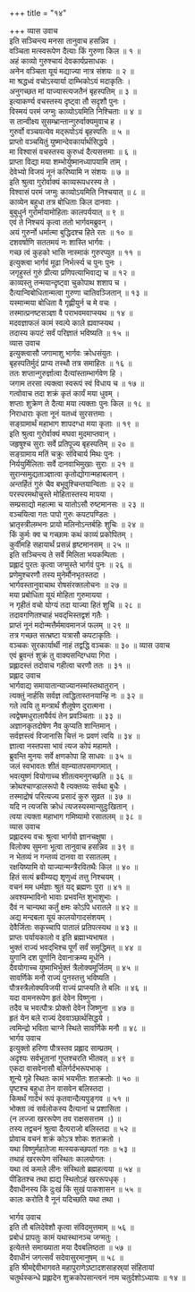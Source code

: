 +++
title = "१४"

+++
व्यास उवाच  
इति सञ्चिन्त्य मनसा तानुवाच हसन्निव ।  
वञ्चिता मत्स्वरूपेण दैत्याः किं गुरुणा किल ॥ १ ॥  
अहं काव्यो गुरुश्चायं देवकार्यप्रसाधकः ।  
अनेन वञ्चिता यूयं मद्याज्या नात्र संशयः ॥ २ ॥  
मा श्रद्धध्वं वचोऽस्यार्या दाम्भिकोऽयं मदाकृतिः ।  
अनुगच्छत मां याज्यास्त्यजतैनं बृहस्पतिम् ॥ ३ ॥  
इत्याकर्ण्य वचस्तस्य दृष्ट्वा तौ सदृशौ पुनः ।  
विस्मयं परमं जग्मुः काव्योऽयमिति निश्चिताः ॥ ४ ॥  
स तान्वीक्ष्य सुसम्भ्रान्तान्गुरुर्वाक्यमुवाच ह ।  
गुरुर्वो वञ्चयत्येव मद्‌रूपोऽयं बृहस्पतिः ॥ ५ ॥  
प्राप्तो वञ्चयितुं युष्मान्देवकार्यार्थसिद्धये ।  
मा विश्वासं वचस्तस्य कुरुध्वं दैत्यसत्तमाः ॥ ६ ॥  
प्राप्ता विद्या मया शम्भोर्युष्मानध्यापयामि ताम् ।  
देवेभ्यो विजयं नूनं करिष्यामि न संशयः ॥ ७ ॥  
इति श्रुत्वा गुरोर्वाक्यं काव्यरूपधरस्य ते ।  
विश्वासं परमं जग्मुः काव्योऽयमिति निश्चयात् ॥ ८ ॥  
काव्येन बहुधा तत्र बोधिताः किल दानवाः ।  
बुबुधुर्न गुरोर्मायामोहिताः कालपर्ययात् ॥ ९ ॥  
एवं ते निश्चयं कृत्वा ततो भार्गवमब्रुवन् ।  
अयं गुरुर्नो धर्मात्मा बुद्धिदश्च हिते रतः ॥ १० ॥  
दशवर्षाणि सततमयं नः शास्ति भार्गवः ।  
गच्छ त्वं कुहको भासि नास्माकं गुरुरप्युत ॥ ११ ॥  
इत्युक्त्वा भार्गवं मूढा निर्भर्त्स्य च पुनः पुनः ।  
जगृहुस्तं गुरुं प्रीत्या प्रणिपत्याभिवाद्य च ॥ १२ ॥  
काव्यस्तु तन्मयान्दृष्ट्वा चुकोपाथ शशाप च ।  
दैत्यान्विबोधितान्मत्वा गुरुणा चातिवञ्जितान् ॥ १३ ॥  
यस्मान्मया बोधिता वै गृह्णीयुर्न च मे वचः ।  
तस्मात्प्रनष्टसञ्ज्ञा वै पराभवमवाप्स्यथ ॥ १४ ॥  
मदवज्ञाफलं कामं स्वल्पे काले ह्यवाप्स्यथ ।  
तदास्य कपटं सर्वं परिज्ञातं भविष्यति ॥ १५ ॥  
व्यास उवाच  
इत्युक्त्वासौ जगामाशु भार्गवः क्रोधसंयुतः ।  
बृहस्पतिर्मुदं प्राप्य तस्थौ तत्र समाहितः ॥ १६ ॥  
ततः शप्तान्गुरुर्ज्ञात्वा दैत्यांस्ताम्भार्गवेण हि ।  
जगाम तरसा त्यक्त्वा स्वरूपं स्वं विधाय च ॥ १७ ॥  
गत्वोवाच तदा शक्रं कृतं कार्यं मया धुवम् ।  
शप्ताः शुक्रेण ते दैत्या मया त्यक्ताः पुनः किल ॥ १८ ॥  
निराधाराः कृता नूनं यतध्वं सुरसत्तमाः ।  
सङ्ग्रामार्थं महाभाग शापदग्धा मया कृताः ॥ १९ ॥  
इति श्रुत्वा गुरोर्वाक्यं मघवा मुदमाप्तवान् ।  
जहृषुश्च सुराः सर्वे प्रतिपूज्य बृहस्पतिम् ॥ २० ॥  
सङ्ग्रामाय मतिं चक्रुः संविचार्य मिथः पुनः ।  
निर्ययुर्मिलिताः सर्वे दानवाभिमुखाः सुराः ॥ २१ ॥  
सुरान्समुद्यताञ्ज्ञात्वा कृतोद्योगान्महाबलान् ।  
अन्तर्हितं गुरुं चैव बभूवुश्चिन्तयान्विताः ॥ २२ ॥  
परस्परमथोचुस्ते मोहितास्तस्य मायया ।  
सम्प्रसाद्यो महात्मा च यातोऽसौ रुष्टमानसः ॥ २३ ॥  
वञ्चयित्वा गतः पापो गुरुः कपटपण्डितः ।  
भ्रातृस्त्रीलम्भनः प्रायो मलिनोऽन्तर्बहिः शुचिः ॥ २४ ॥  
किं कुर्मः क्व च गच्छामः कथं काव्यं प्रकोपितम् ।  
कुर्वीमहि सहायार्थं प्रसन्नं हृष्टमानसम् ॥ २५ ॥  
इति सञ्चिन्त्य ते सर्वे मिलिता भयकम्पिताः ।  
प्रह्लादं पुरतः कृत्वा जग्मुस्ते भार्गवं पुनः ॥ २६ ॥  
प्रणेमुश्चरणौ तस्य मुनेर्मौनभृतस्तदा ।  
भार्गवस्तानुवाचाथ रोषसंरक्तलोचनः ॥ २७ ॥  
मया प्रबोधिता यूयं मोहिता गुरुमायया ।  
न गृहीतं वचो योग्यं तदा याज्या हितं शुचि ॥ २८ ॥  
तदावगणितश्चाहं भवद्‌भिस्तद्वशं गतैः ।  
प्राप्तं नूनं मदोन्मत्तैर्ममावमानजं फलम् ॥ २९ ॥  
तत्र गच्छत सत्भ्रष्टा यत्रासौ कपटाकृतिः ।  
वञ्चकः सुरकार्यार्थी नाहं तद्वद्धि वञ्चकः ॥ ३० ॥
व्यास उवाच  
एवं ब्रुवन्तं शुक्रं तु वाक्यसन्दिग्धया गिरा ।  
प्रह्लादस्तं तदोवाच गहीत्वा चरणौ ततः ॥ ३१ ॥  
प्रह्लाद उवाच  
भार्गवाद्य समायातान्याज्यानस्मांस्तथातुरान् ।  
त्यक्तुं नार्हसि सर्वज्ञ त्वद्धितास्तनयान्हि नः ॥ ३२ ॥  
गते त्वयि तु मन्त्रार्थं शैलूषेण दुरात्मना ।  
त्वद्वेषमधुरालापैर्वयं तेन प्रवञ्चिताः ॥ ३३ ॥  
अज्ञानकृतदोषेण नैव कुप्यति शान्तिमान् ।  
सर्वज्ञस्त्वं विजानासि चित्तं नः प्रवणं त्वयि ॥ ३४ ॥  
ज्ञात्वा नस्तपसा भावं त्यज कोपं महामते ।  
ब्रुवन्ति मुनयः सर्वे क्षणकोपा हि साधवः ॥ ३५ ॥  
जलं स्वभावतः शीतं वह्न्यातपसमागमात् ।  
भवत्युष्णं वियोगाच्च शीतत्वमनुगच्छति ॥ ३६ ॥  
क्रोथश्चाण्डालरूपो वै त्यक्तव्यः सर्वथा बुधैः ।  
तस्माद्रोषं परित्यज्य प्रसादं कुरु सुव्रत ॥ ३७ ॥  
यदि न त्यजसि क्रोधं त्यजस्यस्मान्सुदुःखितान् ।  
त्वया त्यक्ता महाभाग गमिष्यामो रसातलम् ॥ ३८ ॥  
व्यास उवाच  
प्रह्लादस्य वचः श्रुत्वा भार्गवो ज्ञानचक्षुषा ।  
विलोक्य सुमना भूत्वा तानुवाच हसन्निव ॥ ३९ ॥  
न भेतव्यं न गन्तव्यं दानवा वा रसातलम् ।  
रक्षयिष्यामि वो याज्यान्मन्त्रैरवितथैः किल ॥ ४० ॥  
हितं सत्यं ब्रवीम्यद्य शृणुध्वं तत्तु निश्चयम् ।  
वचनं मम धर्मज्ञाः श्रुतं यद्‌ ब्रह्मणः पुरा ॥ ४१ ॥  
अवश्यम्भाविनो भावाः प्रभवन्ति शुभाशुभाः ।  
दैवं न चान्यथा कर्तुं क्षमः कोऽपि धरातले ॥ ४२ ॥  
अद्य मन्दबला यूयं कालयोगादसंशयम् ।  
देवैर्जिताः सकृच्चापि पातालं प्रतिपत्स्यथ ॥ ४३ ॥  
प्राप्तः पर्यायकालो व इति ब्रह्माभ्यभाषत ।  
भुक्तं राज्यं भवद्‌भिश्च पूर्णं सर्वं समृद्धिमत् ॥ ४४ ॥  
युगानि दश पूर्णानि देवानाक्रम्य मूर्धनि ।  
दैवयोगाच्च युष्माभिर्भुक्तं त्रैलोक्यमूर्जितम् ॥ ४५ ॥  
सावर्णिके मनौ राज्यं पुनस्तत्तु भविष्यति ।  
पौत्रस्त्रैलोक्यविजयी राज्यं प्राप्स्यति ते बलिः ॥ ४६ ॥  
यदा वामनरूपेण हृतं देवेन विष्णुना ।  
तदैव च भवत्पौत्रः प्रोक्तो देवेन जिष्णुना ॥ ४७ ॥  
हृतं येन बले राज्यं देववाञ्छार्थसिद्धये ।  
त्वमिन्द्रो भविता चाग्ने स्थिते सावर्णिके मनौ ॥ ४८ ॥  
भार्गव उवाच  
इत्युक्तो हरिणा पौत्रस्तव प्रह्लाद साम्प्रतम् ।  
अदृश्यः सर्वभूतानां गुप्तश्चरति भीतवत् ॥ ४९ ॥  
एकदा वासवेनासौ बलिर्गर्दभरूपभाक् ।  
शून्ये गृहे स्थितः कामं भयभीतः शतक्रतोः ॥ ५० ॥  
पृष्टश्च बहुधा तेन वासवेन बलिस्तदा ।  
किमर्थं गार्दभं रूपं कृतवान्दैत्यपुङ्गव ॥ ५१ ॥  
भोक्ता त्वं सर्वलोकस्य दैत्यानां च प्रशासिता ।  
(न लज्जा खररूपेण तव राक्षससत्तम ।) ॥  
तस्य तद्वचनं श्रुत्वा दैत्यराजो बलिस्तदा ॥ ५२ ॥  
प्रोवाच वचनं शक्रं कोऽत्र शोकः शतक्रतो ।  
यथा विष्णुर्महातेजा मत्स्यकच्छपतां गतः ॥ ५३ ॥  
तथाहं खररूपेण संस्थितः कालयोगतः ।  
यथा त्वं कमले लीनः संस्थितो ब्रह्महत्यया ॥ ५४ ॥  
पीडितश्च तथा ह्यद्य स्थितोऽहं खररूपधृक् ।  
दैवाधीनस्य किं दुःखं किं सुखं पाकशासन ॥ ५५ ॥  
कालः करोति वै नूनं यदिच्छति यथा तथा ।  
  
भार्गव उवाच  
इति तौ बलिदेवेशौ कृत्वा संविदमुत्तमाम् ॥ ५६ ॥  
प्रबोधं प्रापतुः कामं यथास्थानञ्च जग्मतुः ।  
इत्येतत्ते समाख्याता मया दैवबलिष्ठता ॥ ५७ ॥  
दैवाधीनं जगत्सर्वं सदेवासुरमानुषम् ॥ ५८ ॥  
इति श्रीमद्देवीभागवते महापुराणेऽष्टादशसाहस्र्यां संहितायां  
चतुर्थस्कन्धे प्रह्लादेन शुक्रकोपसान्त्वनं नाम चतुर्दशोऽध्यायः ॥ १४ ॥
